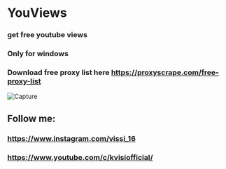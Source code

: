 # YouViews

### get free youtube views
### Only for windows
### Download free proxy list here https://proxyscrape.com/free-proxy-list
![Capture](https://user-images.githubusercontent.com/62477193/92642867-23c68e80-f2e1-11ea-8d32-855a04e3cbed.PNG)
## Follow me:
### https://www.instagram.com/vissi_16
### https://www.youtube.com/c/kvisiofficial/
